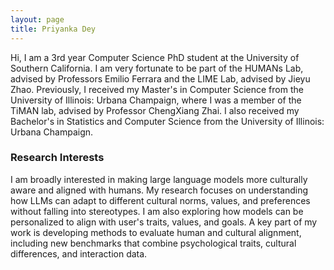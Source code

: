 ```yaml
---
layout: page
title: Priyanka Dey
---
```

Hi, I am a 3rd year Computer Science PhD student at the University of Southern California. I am very fortunate to be part of the HUMANs Lab, advised by Professors Emilio Ferrara and the LIME Lab, advised by Jieyu Zhao. Previously, I received my Master's in Computer Science from the University of Illinois: Urbana Champaign, where I was a member of the TiMAN lab, advised by Professor ChengXiang Zhai. I also received my Bachelor's in Statistics and Computer Science from the University of Illinois: Urbana Champaign.

### Research Interests

I am broadly interested in making large language models more culturally aware and aligned with humans. My research focuses on understanding how LLMs can adapt to different cultural norms, values, and preferences without falling into stereotypes. I am also exploring how models can be personalized to align with user's traits, values, and goals. A key part of my work is developing methods to evaluate human and cultural alignment, including new benchmarks that combine psychological traits, cultural differences, and interaction data.
